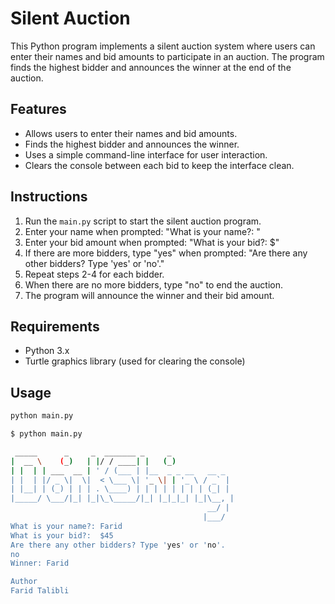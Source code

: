 # Silent Auction

This Python program implements a silent auction system where users can enter their names and bid amounts to participate in an auction. The program finds the highest bidder and announces the winner at the end of the auction.

## Features

- Allows users to enter their names and bid amounts.
- Finds the highest bidder and announces the winner.
- Uses a simple command-line interface for user interaction.
- Clears the console between each bid to keep the interface clean.

## Instructions

1. Run the `main.py` script to start the silent auction program.
2. Enter your name when prompted: "What is your name?: "
3. Enter your bid amount when prompted: "What is your bid?: $"
4. If there are more bidders, type "yes" when prompted: "Are there any other bidders? Type 'yes' or 'no'."
5. Repeat steps 2-4 for each bidder.
6. When there are no more bidders, type "no" to end the auction.
7. The program will announce the winner and their bid amount.

## Requirements

- Python 3.x
- Turtle graphics library (used for clearing the console)

## Usage

```bash
python main.py

$ python main.py

 _____      _     _  _______ _     _
|  __ \    (_)   | |/ / ____| |   (_)
| |  | | ___  __ | ' / (___ | |__  _ _ __   __ _
| |  | |/ _ \|  \|  < \___ \| '_ \| | '_ \ / _` |
| |__| | (_) | | | . \____) | | | | | | | | (_| |
|_____/ \___/|_| |_|\_\_____/|_| |_|_|_| |_|\__, |
                                            __/ |
                                           |___/
What is your name?: Farid
What is your bid?:  $45
Are there any other bidders? Type 'yes' or 'no'.
no
Winner: Farid

Author
Farid Talibli


```
